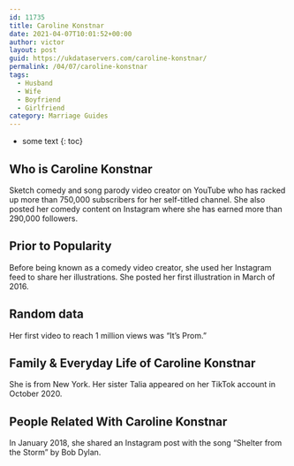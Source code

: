 ```yaml
---
id: 11735
title: Caroline Konstnar
date: 2021-04-07T10:01:52+00:00
author: victor
layout: post
guid: https://ukdataservers.com/caroline-konstnar/
permalink: /04/07/caroline-konstnar
tags:
  - Husband
  - Wife
  - Boyfriend
  - Girlfriend
category: Marriage Guides
---
```


* some text
{: toc}


## Who is Caroline Konstnar



Sketch comedy and song parody video creator on YouTube who has racked up more than 750,000 subscribers for her self-titled channel. She also posted her comedy content on Instagram where she has earned more than 290,000 followers. 

                
                
                
## Prior to Popularity



Before being known as a comedy video creator, she used her Instagram feed to share her illustrations. She posted her first illustration in March of 2016. 

                
                
                
## Random data



Her first video to reach 1 million views was &#8220;It&#8217;s Prom.&#8221;

                
                
                
## Family & Everyday Life of Caroline Konstnar



She is from New York. Her sister Talia appeared on her TikTok account in October 2020.

                
                
                
## People Related With Caroline Konstnar



In January 2018, she shared an Instagram post with the song &#8220;Shelter from the Storm&#8221; by Bob Dylan.

                
              
            
          
          
          